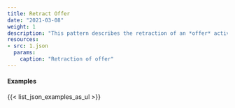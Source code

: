 ```yaml
---
title: Retract Offer
date: "2021-03-08"
weight: 1
description: "This pattern describes the retraction of an *offer* activity."
resources:
- src: 1.json
  params:
    caption: "Retraction of offer"
---
```


#### Examples
{{< list_json_examples_as_ul >}}
